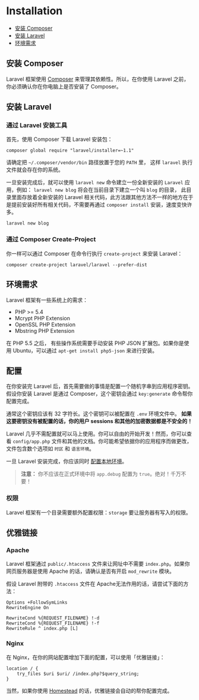 # Installation

- [安装 Composer](#install-composer)
- [安装 Laravel](#install-laravel)
- [环境需求](#server-requirements)

<a name="install-composer"></a>
## 安装 Composer

Laravel 框架使用 [Composer](http://getcomposer.org) 来管理其依赖性。所以，在你使用 Laravel 之前，你必须确认你在你电脑上是否安装了 Composer。

<a name="install-laravel"></a>
## 安装 Laravel

### 通过 Laravel 安装工具

首先，使用 Composer 下载 Laravel 安装包：

	composer global require "laravel/installer=~1.1"

请确定把 `~/.composer/vendor/bin` 路径放置于您的 `PATH` 里， 这样 `laravel` 执行文件就会存在你的系统。

一旦安装完成后，就可以使用 `laravel new` 命令建立一份全新安装的 `Laravel` 应用，例如： `laravel new blog` 将会在当前目录下建立一个叫 `blog` 的目录， 此目录里面存放着全新安装的 Laravel 相关代码，此方法跟其他方法不一样的地方在于是提前安装好所有相关代码，不需要再通过 `composer install` 安装，速度变快许多。

	laravel new blog

### 通过 Composer Create-Project

你一样可以通过 Composer 在命令行执行 `create-project` 来安装 Laravel：

	composer create-project laravel/laravel --prefer-dist

<a name="server-requirements"></a>
## 环境需求

Laravel 框架有一些系统上的需求：

- PHP >= 5.4
- Mcrypt PHP Extension
- OpenSSL PHP Extension
- Mbstring PHP Extension

在 PHP 5.5 之后， 有些操作系统需要手动安装 PHP JSON 扩展包。如果你是使用 Ubuntu，可以通过 `apt-get install php5-json` 来进行安装。

<a name="configuration"></a>
## 配置

在你安装完 Laravel 后，首先需要做的事情是配置一个随机字串到应用程序密钥。假设你安装 Laravel 是通过 Composer，这个密钥会通过 `key:generate` 命令帮你配置完成。

通常这个密钥应该有 32 字符长。这个密钥可以被配置在 `.env` 环境文件中。 **如果这要密钥没有被配置的话，你的用户 sessions 和其他的加密数据都是不安全的！**

Laravel 几乎不需配置就可以马上使用。你可以自由的开始开发！然而，你可以查看 `config/app.php` 文件和其他的文档。你可能希望依据你的应用程序而做更改，文件包含数个选项如 `时区` 和 `语言环境`。

一旦 Laravel 安装完成，你应该同时 [配置本地环境](/docs/5.0/configuration#environment-configuration)。

> **注意：** 你不应该在正式环境中将 `app.debug` 配置为 `true`。绝对！千万不要！

<a name="permissions"></a>
### 权限

Laravel 框架有一个目录需要额外配置权限：`storage` 要让服务器有写入的权限。

<a name="pretty-urls"></a>
## 优雅链接

### Apache

Laravel 框架通过 `public/.htaccess` 文件来让网址中不需要 `index.php`。如果你网页服务器是使用 Apache 的话，请确认是否有开启 `mod_rewrite` 模块。

假设 Laravel 附带的 `.htaccess` 文件在 Apache无法作用的话，请尝试下面的方法：

	Options +FollowSymLinks
	RewriteEngine On

	RewriteCond %{REQUEST_FILENAME} !-d
	RewriteCond %{REQUEST_FILENAME} !-f
	RewriteRule ^ index.php [L]

### Nginx

在 Nginx，在你的网站配置增加下面的配置，可以使用「优雅链接」：

    location / {
        try_files $uri $uri/ /index.php?$query_string;
    }

当然，如果你使用 [Homestead](/docs/5.0/homestead) 的话，优雅链接会自动的帮你配置完成。
